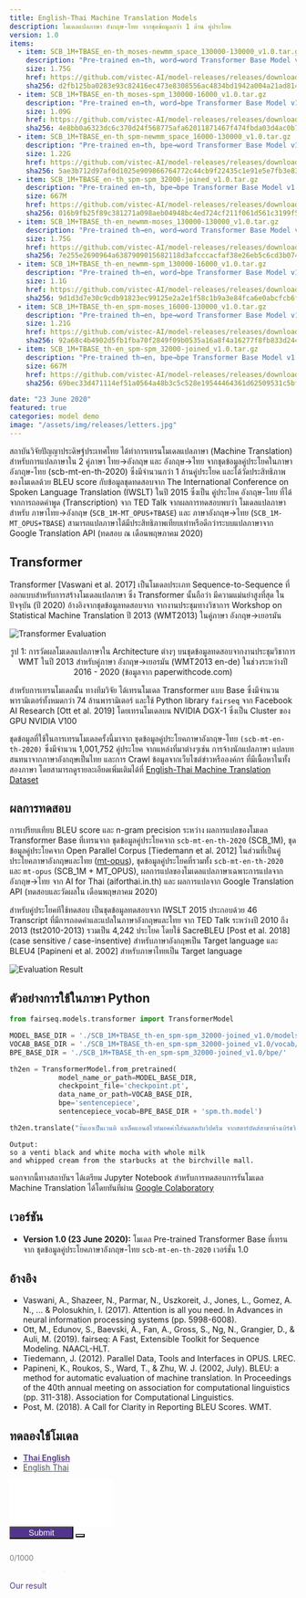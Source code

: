 ```yaml
---
title: English-Thai Machine Translation Models
description: โมเดลแปลภาษา อังกฤษ-ไทย จากชุดข้อมูลกว่า 1 ล้าน คู่ประโยค
version: 1.0
items:
  - item: SCB_1M+TBASE_en-th_moses-newmm_space_130000-130000_v1.0.tar.gz
    description: "Pre-trained en→th, word→word Transformer Base Model v1.0 (SCB_1M)"
    size: 1.75G
    href: https://github.com/vistec-AI/model-releases/releases/download/SCB_1M%2BTBASE_v1.0/SCB_1M+TBASE_en-th_moses-newmm_space_130000-130000_v1.0.tar.gz
    sha256: d2fb125ba0283e93c82416ec473e8308556ac4834bd1942a004a21ad8143b746
  - item: SCB_1M+TBASE_en-th_moses-spm_130000-16000_v1.0.tar.gz
    description: "Pre-trained en→th, word→bpe Transformer Base Model v1.0 (SCB_1M)"
    size: 1.09G
    href: https://github.com/vistec-AI/model-releases/releases/download/SCB_1M%2BTBASE_v1.0/SCB_1M+TBASE_en-th_moses-spm_130000-16000_v1.0.tar.gz
    sha256: 4e8bb0a6323dc6c370d24f568775afa62011871467f474fbda03d4ac0b7681fa
  - item: SCB_1M+TBASE_en-th_spm-newmm_space_16000-130000_v1.0.tar.gz
    description: "Pre-trained en→th, bpe→word Transformer Base Model v1.0 (SCB_1M)"
    size: 1.22G
    href: https://github.com/vistec-AI/model-releases/releases/download/SCB_1M%2BTBASE_v1.0/SCB_1M+TBASE_en-th_spm-newmm_space_16000-130000_v1.0.tar.gz
    sha256: 5ae3b712d97af0d1025e909866764772c44cb9f22435c1e91e5e7fb3e833d2c0
  - item: SCB_1M+TBASE_en-th_spm-spm_32000-joined_v1.0.tar.gz
    description: "Pre-trained en→th, bpe→bpe Transformer Base Model v1.0 (SCB_1M)"
    size: 667M
    href: https://github.com/vistec-AI/model-releases/releases/download/SCB_1M%2BTBASE_v1.0/SCB_1M+TBASE_en-th_spm-spm_32000-joined_v1.0.tar.gz
    sha256: 016b9fb25f89c381271a098aeb04948bc4ed724cf211f061d561c3199f5f41c3
  - item: SCB_1M+TBASE_th-en_newmm-moses_130000-130000_v1.0.tar.gz
    description: "Pre-trained th→en, word→word Transformer Base Model v1.0 (SCB_1M)"
    size: 1.75G
    href: https://github.com/vistec-AI/model-releases/releases/download/SCB_1M%2BTBASE_v1.0/SCB_1M+TBASE_th-en_newmm-moses_130000-130000_v1.0.tar.gz
    sha256: 7e255e2690964a6387909015682118d3afcccacfaf38e26eb5c6cd3b074c671b
  - item: SCB_1M+TBASE_th-en_newmm-spm_130000-16000_v1.0.tar.gz
    description: "Pre-trained th→en, word→bpe Transformer Base Model v1.0 (SCB_1M)"
    size: 1.1G
    href: https://github.com/vistec-AI/model-releases/releases/download/SCB_1M%2BTBASE_v1.0/SCB_1M+TBASE_th-en_newmm-spm_130000-16000_v1.0.tar.gz
    sha256: 9d1d3d7e30c9cdb91823ec99125e2a2e1f58c1b9a3e84fca6e0abcfcb6f4cbd1
  - item: SCB_1M+TBASE_th-en_spm-moses_16000-130000_v1.0.tar.gz
    description: "Pre-trained th→en, bpe→word Transformer Base Model v1.0 (SCB_1M)"
    size: 1.21G
    href: https://github.com/vistec-AI/model-releases/releases/download/SCB_1M%2BTBASE_v1.0/SCB_1M+TBASE_th-en_spm-moses_16000-130000_v1.0.tar.gz
    sha256: 92a68c4b4902d5fb1fba70f2849f09b0535a16a8f4a16277f8fb833d244989b8
  - item: SCB_1M+TBASE_th-en_spm-spm_32000-joined_v1.0.tar.gz
    description: "Pre-trained th→en, bpe→bpe Transformer Base Model v1.0 (SCB_1M)"
    size: 667M
    href: https://github.com/vistec-AI/model-releases/releases/download/SCB_1M%2BTBASE_v1.0/SCB_1M+TBASE_th-en_spm-spm_32000-joined_v1.0.tar.gz
    sha256: 69bec33d471114ef51a0564a48b3c5c528e19544464361d62509531c5bfad153

date: "23 June 2020"
featured: true
categories: model demo
image: "/assets/img/releases/letters.jpg"
---
```


สถาบันวิจัยปัญญาประดิษฐ์ประเทศไทย ได้ทำการเทรนโมเดลแปลภาษา (Machine Translation) สำหรับการแปลภาษาใน 2 คู่ภาษา ไทย→อังกฤษ และ อังกฤษ→ไทย จากชุดข้อมูลคู่ประโยคในภาษาอังกฤษ-ไทย (scb-mt-en-th-2020) ซึ่งมีจำนวนกว่า 1 ล้านคู่ประโยค และได้วัดประสิทธิภาพของโมเดลด้วย BLEU score กับข้อมูลชุดทดสอบจาก The International Conference on Spoken Language Translation (IWSLT) ในปี 2015 ซึ่งเป็น คู่ประโยค อังกฤษ-ไทย ที่ได้จากการถอดคำพูด (Transcription) จาก TED Talk จากผลการทดสอบพบว่า โมเดลแปลภาษาสำหรับ ภาษาไทย→อังกฤษ (`SCB_1M-MT_OPUS+TBASE`) และ ภาษาอังกฤษ→ไทย (`SCB_1M-MT_OPUS+TBASE`) สามารถแปลภาษาได้มีประสิทธิภาพเทียบเท่าหรือดีกว่าระบบแปลภาษาจาก Google Translation API (ทดสอบ ณ เดือนพฤษภาคม 2020)

## Transformer

Transformer [Vaswani et al. 2017] เป็นโมเดลประเภท Sequence-to-Sequence ที่ออกแบบสำหรับการสร้างโมเดลแปลภาษา ซึ่ง Transformer นั้นถือว่า มีความแม่นยำสูงที่สุด ในปัจจุบัน (ปี 2020) อ้างอิงจากชุดข้อมูลทดสอบจาก จากงานประชุมทางวิชาการ Workshop on Statistical Machine Translation ปี 2013 (WMT2013) ในคู่ภาษา อังกฤษ→เยอรมัน

![Transformer Evaluation](/assets/img/releases/machine_translation_models/eval_wmt2014_en_de.png)

<p style="text-align: center;">รูป 1: การวัดผลโมเดลแปลภาษาใน Architecture ต่างๆ บนชุดข้อมูลทดสอบจากงานประชุมวิชาการ WMT ในปี 2013 สำหรับคู่ภาษา อังกฤษ→เยอรมัน (WMT2013 en-de) ในช่วงระหว่างปี 2016 - 2020 (ข้อมูลจาก paperwithcode.com)</p>

สำหรับการเทรนโมเดลนั้น ทางทีมวิจัย ได้เทรนโมเดล Transformer แบบ Base ซึ่งมีจำนวนพารามิเตอร์ทั้งหมดกว่า 74 ล้านพารามิเตอร์ และใช้ Python library `fairseq` จาก Facebook AI Research [Ott et al. 2019] โดยเทรนโมเดลบน NVIDIA DGX-1 ซึ่งเป็น Cluster ของ GPU NVIDIA V100

ชุดข้อมูลที่ใช้ในการเทรนโมเดลครั้งนี้มาจาก ชุดข้อมูลคู่ประโยคภาษาอังกฤษ-ไทย `(scb-mt-en-th-2020)` ซึ่งมีจำนวน 1,001,752 คู่ประโยค จากแหล่งที่มาต่างๆเช่น การจ้างนักแปลภาษา แปลบทสนทนาจากภาษาอังกฤษเป็นไทย และการ Crawl ข้อมูลจากเว็บไซต์ข่าวหรือองค์กร ที่มีเนื้อหาในทั้งสองภาษา โดยสามารถดูรายละเอียดเพิ่มเติมได้ที่ [English-Thai Machine Translation Dataset](https://airesearch.in.th/releases/machine-translation-datasets)

## ผลการทดสอบ

การเปรียบเทียบ BLEU score และ n-gram precision ระหว่าง ผลการแปลของโมเดล Transformer Base ที่เทรนจาก ชุดข้อมูลคู่ประโยคจาก `scb-mt-en-th-2020` (SCB_1M), ชุดข้อมูลคู่ประโยคจาก Open Parallel Corpus [Tiedemann et al. 2012] ในส่วนที่เป็นคู่ประโยคภาษาอังกฤษและไทย ([mt-opus](https://github.com/vistec-AI/mt-opus)), ชุดข้อมูลคู่ประโยคที่รวมทั้ง `scb-mt-en-th-2020` และ `mt-opus` (SCB_1M + MT_OPUS), ผลการแปลของโมเดลแปลภาษาเฉพาะการแปลจากอังกฤษ→ไทย จาก AI for Thai (aiforthai.in.th) และ ผลการแปลจาก Google Translation API (ทดสอบและวัดผลใน เดือนพฤษภาคม 2020)

สำหรับคู่ประโยคทีใช้ทดสอบ เป็นชุดข้อมูลทดสอบจาก IWSLT 2015 ประกอบด้วย 46 Transcript ที่มีการถอดคำและแปลในภาษาอังกฤษและไทย จาก TED Talk ระหว่างปี 2010 ถึง 2013 (tst2010-2013) รวมเป็น 4,242 ประโยค โดยใช้ SacreBLEU [Post et al. 2018] (case sensitive / case-insentive) สำหรับภาษาอังกฤษเป็น Target language และ BLEU4 [Papineni et al. 2002] สำหรับภาษาไทยเป็น Target language

![Evaluation Result](/assets/img/releases/machine_translation_models/eval_iwslt2015.png)

## ตัวอย่างการใช้ในภาษา Python

```python
from fairseq.models.transformer import TransformerModel

MODEL_BASE_DIR = './SCB_1M+TBASE_th-en_spm-spm_32000-joined_v1.0/models/'
VOCAB_BASE_DIR = './SCB_1M+TBASE_th-en_spm-spm_32000-joined_v1.0/vocab/'
BPE_BASE_DIR = './SCB_1M+TBASE_th-en_spm-spm_32000-joined_v1.0/bpe/'

th2en = TransformerModel.from_pretrained(
            model_name_or_path=MODEL_BASE_DIR,
            checkpoint_file='checkpoint.pt',
            data_name_or_path=VOCAB_BASE_DIR,
            bpe='sentencepiece',
            sentencepiece_vocab=BPE_BASE_DIR + 'spm.th.model')

th2en.translate("งั้นเอาเป็นเวนติ แบล็คแอนด์ไวท์มอคค่าใส่นมสดกับวิปครีม จากสตาร์บัคส์สาขาห้างเบิร์ชวิลล์นะคะ")
```

```
Output:
so a venti black and white mocha with whole milk
and whipped cream from the starbucks at the birchville mall.
```

นอกจากนี้ทางสถาบันฯ ได้เตรียม Jupyter Notebook สำหรับการทดสอบการรันโมเดล Machine Translation ได้โดยทันทีผ่าน [Google Colaboratory](https://colab.research.google.com/drive/1b7Uo9Ic1UltWvC2S7-qqix5WUL-P86xD?usp=sharing)

## เวอร์ชัน

- **Version 1.0 (23 June 2020):** โมเดล Pre-trained Transformer Base ที่เทรนจาก ชุดข้อมูลคู่ประโยคภาษาอังกฤษ-ไทย `scb-mt-en-th-2020` เวอร์ชั่น 1.0

## อ้างอิง

- Vaswani, A., Shazeer, N., Parmar, N., Uszkoreit, J., Jones, L., Gomez, A. N., ... & Polosukhin, I. (2017). Attention is all you need. In Advances in neural information processing systems (pp. 5998-6008).
- Ott, M., Edunov, S., Baevski, A., Fan, A., Gross, S., Ng, N., Grangier, D., & Auli, M. (2019). fairseq: A Fast, Extensible Toolkit for Sequence Modeling. NAACL-HLT.
- Tiedemann, J. (2012). Parallel Data, Tools and Interfaces in OPUS. LREC.
- Papineni, K., Roukos, S., Ward, T., & Zhu, W. J. (2002, July). BLEU: a method for automatic evaluation of machine translation. In Proceedings of the 40th annual meeting on association for computational linguistics (pp. 311-318). Association for Computational Linguistics.
- Post, M. (2018). A Call for Clarity in Reporting BLEU Scores. WMT.

## ทดลองใช้โมเดล

<div id="model-demo" class="test1 w-100 d-flex flex-column">
  <ul class="nav nav-tabs" id="myTab" role="tablist">
    <li class="nav-item" role="presentation">
      <a class="nav-link active" id="thai-lang" data-toggle="tab" href="#home" role="tab" aria-controls="home" aria-selected="true">Thai <i class="fa fa-long-arrow-alt-right"></i> English</a>
    </li>
    <li class="nav-item" role="presentation">
      <a class="nav-link" id="eng-lang" data-toggle="tab" href="#profile" role="tab" aria-controls="profile" aria-selected="false">English <i class="fa fa-long-arrow-alt-right"></i> Thai</a>
    </li>
  </ul>
  <div class="textarea-box d-flex flex-column pb-3">
    <textarea class="textarea-input py-2 px-3 border border-bottom-0 border-top-0 data-hj-allow" maxlength="1000" id="textarea-input" rows="5"></textarea>
    <div class="feature-input d-flex justify-content-end bg-white border border-top-0">   
      <button type="button" class="btn btn-translate btn-sm rounded rounded-lg btn-light border border-secondary my-2" id="btn-translate">
        Submit
      </button> 
      <button type="button" class="btn btn-remove btn-sm btn-remove-all rounded rounded-lg border m-2 border-secondary" id="btn-remove-all" data-toggle="tooltip" data-placement="bottom" title="Remove">
        <i class="fa fa-trash-alt"></i>
      </button>   
    </div>
    <span class="limit-length text-right" id="char-lefts">0/1000</span>
    <div class="d-flex justify-content-center">
      <div class="loading d-none text-center mx-3" id="loading"> 
        <div class="spinner-grow spinner-left" role="status">        
        </div>
        <div class="spinner-grow spinner-center" role="status">        
        </div>
        <div class="spinner-grow spinner-right" role="status">        
      </div>
    </div>  
  </div>  
  <div class="compare-output-container d-flex flex-row my-3">    
    <div class="textarea-mt-result translate-output d-none flex-column border flex-fill mr-1 w-100">
      <div class="mt-container px-3 pt-2 bg-white border-bottom">
        <div class="mt-title pb-1">Our result</div>
      </div>
      <textarea class="textarea-mt-output p-3 data-hj-allow" id="output-mt-translation" readonly></textarea>
      <div class="feature-output text-right bg-white">
        <button class="btn btn-sm btn-secondary m-2" id="btn-mt-copy" data-toggle="tooltip" data-placement="bottom" title="Copy to clipboard">
          <i class="fa fa-clone"></i>
        </button>
      </div>
    </div>    
    <div class="textarea-gt-result translate-output d-none flex-column border flex-fill ml-1 w-100">    
      <div class="gt-container px-3 pt-2 bg-white border-bottom">
        <div class="gt-title pb-1">Result from Google Translate</div>
        </div>
        <textarea class="textarea-gt-output p-3 data-hj-allow" id="output-gt-translation" readonly></textarea>
        <div class="feature-output text-right bg-white">
          <button class="btn btn-sm btn-secondary m-2" id="btn-gt-copy" data-toggle="tooltip" data-placement="bottom" title="Copy to clipboard">
            <i class="fa fa-clone"></i>
          </button>
        </div>
      </div>
    </div>   
    <div class="compare-tran text-right d-none" id="compare-translate">
      Compare with  
      <a class="link-google-tran" id="link-google-translate">Google Translate</a>   
    </div>     
  </div>
</div>

## ข้อจำกัดของโมเดลแปลภาษาที่พบ และวิธีการแก้ไขเบื้องต้น

จากการทดสอบโมเดลแปลภาษาเบื้องต้น พบว่ามีข้อจำกัดบางประการที่เกิดขึ้นได้จากโมเดลแปลภาษา ดังนี้

#### การแปลข้อความที่มีหลายบรรทัด (multi-line sentences)

```python
>> en2th.translate("The people creating an oasis with seawater\nBy Chloe Berge and Sunny Fitzgerald")
"ผู้คนสร้างโอเอซิสด้วยน้ําทะเล By Chloe Berge และ Sunny Fitzgerald"
```

**แนวทางการแก้ไข:** เนื่องจากการรับข้อมูลจาก Textbox ข้อความอาจจะประกอบด้วยหลายบรรทัด โดยมีการแบ่งด้วย `\n` ซึ่งอาจจะส่งผลให้ข้อความยาวเกินข้อจำกัดของโมเดลแปลภาษา หรือมีผลการแปลที่ไม่ถูกต้องได้ ผู้ใช้สามารถแยกข้อความตาม `\n` แล้วจึงส่ง List ของข้อความที่ถูกแบ่ง ไปยังโมเดล โดยผลการแปลจะคืนค่าเป็น List ของผลการแปล

```python
>> text_input = "The people creating an oasis with seawater\nBy Chloe Berge and Sunny Fitzgerald"
>> segments = text_input.split("\n")
>> segments
[ "The people creating an oasis with seawater",
"By Chloe Berge and Sunny Fitzgerald"]
>> results = en2th.translate(segments)
>> results
["ผู้คนสร้างโอเอซิสด้วยน้ําทะเล",
"โดย Chloe Berge และ Sunny Fitzgerald"]
```

#### การแปลข้อความเปล่า หรือ empty string และโมเดลได้ให้ผลแปลที่ไม่ถูกต้อง ตัวอย่างเช่น

```python
>> th2en.translate("")
"I don't think so."

>> en2th.translate("")
". ."
```

**แนวทางการแก้ไข:** ผู้ใช้สามารถระบุให้ข้อความที่เป็น empty string ไม่ส่งไปยังโมเดลแปลภาษา และให้คืนค่าเป็น empty string เหมือนเดิม

```python
def translate_segment(text):
  if len(text.strip()) == 0:
    return ""
```

#### การแปลข้อความโดยที่ภาษาต้นทางของโมเดลไม่ตรงกัน เช่น การแปลด้วยโมเดล อังกฤษ→ไทย แต่ข้อความนำเข้าเป็นภาษาไทย

```python
>> th2en.translate("ฉันอยากจองเที่ยวบินไปโตเกียว")
"I'd like to book a flight to Tokyo."

>> en2th.translate("ฉันอยากจองเที่ยวบินไปโตเกียว") # ข้อความนำเข้าควรเป็นภาษาอังกฤษ
"ไล่ระดับสี"
```

**แนวทางการแก้ไข:** เนื่องจากโมเดลถูกเทรนแยกกันในการแปลระหว่าง อังกฤษ→ไทย และ ไทย→อังกฤษ ผู้ใช้งานสามารถกำหนดเงื่อนไขให้ของข้อความนำเข้าว่าควรเป็นข้อความในภาษาต้นทางที่โมเดลได้ถูกเทรนมา เพื่อป้องกันข้อผิดพลาดนี้

```python
import re

def translate_en2th(text):
  if re.search(r"ก-๙", text):
    raise "Input text should be in English."
```

#### การแปลคำหนึ่งคำในภาษาอังกฤษอาจส่งผลให้โมเดลแปลผลได้ไม่ถูกต้อง

```python
>> en2th.translate("method")
วิธีการ@ label

>> en2th.translate("methodology.")
กลไกComment

>> en2th.translate("cat")
แมวName
```

**แนวทางการแก้ไข:** ในบางกรณีการแปลคำหนึ่งคำอาจจะมีผลการแปลที่ไม่ถูกต้องได้ เนื่องจากชุดข้อมูลที่ใช้เทรนโมเดลมักจะเป็นในระดับประโยค การแก้ปัญหาเบื้องต้นสามารถทำได้โดยการเพิ่ม "." ต่อท้ายข้อความนำเข้า แล้วจึงทำการ post-processing ด้วยการลบ "." ที่ต่อท้ายผลการแปล

```python
>> en2th.translate("method.")
วิธีการ.

>> en2th.translate("methodology.")
ระเบียบวิธี

>> en2th.translate("cat.")
แมว
```

<style>
body [id]:before {
  content: none;
}

textarea {
  border: 1px solid #ffffff;
  resize: none;
}

textarea:focus {
  outline: none !important;
}

.btn-select-lang {
  width: 10rem;
  font-size: 0.9rem;
}

.btn-select-lang:hover, .btn-select-lang:focus {
  background-color: #52348c !important;
  color: #ffffff;
  box-shadow: none;
  outline: none;
}

.selected-lang {
  background-color: #52348c !important;
  color: #ffffff;
}

.btn-remove-all, .btn-translate {
  transition: all 0.3s;
  outline: 0;
  font-size: 0.9rem;
  color: #ffffff;
}

.btn-translate {
  background-color: #52348c;
  color: #ffffff;
  width: 7rem;
}

.icon-btn {
  font-size: 1.5rem;
}

.btn-remove-all {
  background-color: #fafafa;
  color: #303030;
}

.btn-translate:hover, .btn-translate:focus {
  background: #432A73;
  color: #ffffff;
  transition: all 0.3s;
  box-shadow: none;
}

.btn-remove-all:hover, .btn-remove-all:focus {
  background: #E9E9E9;
  transition: all 0.3s;
  box-shadow: none;
  color: #303030;
  outline: none;
}

.btn-feature:hover, .btn-feature:focus {
  border-color: transparent;
  -webkit-transform: scale(1.2);
  transform: scale(1.2);
  outline: none;
  box-shadow: none;
}

.btn-feature {
  color: #303030;
  background-color: #F0F0F0;
  transition: all 0.5s;
  cursor: pointer;
}

.tooltip > .tooltip-inner {
  font-size: .625rem;
}

.spinner-left {
  color: #fff200;
}

.spinner-center {
  color: #a6253b;
}

.spinner-right {
  color: #52348c;
}

.btn-features {
  color: #303030;
  background: #C5C5C5;
}

.btn-features:hover, .btn-features:focus{
  color: #303030;
  outline: none;
  box-shadow: none;
}

.mt-title {
  width: 5rem;
  color: #52348c;
  height: 100%;
  border-bottom: 2px solid #52348c;
}

.gt-title {
  white-space: nowrap;
  width: 14.5rem;
  border-bottom: 2px solid #4284f3;
  color: #4284f3;
}

.catch-error {
  color: #E62020;
  height: 100%;
}

.limit-length {
  font-size: 0.8rem;
  color: #777777;
}

@keyframes spinner-grow {
0% {
  opacity: 0;
  transform: scale(0);
}
50% {
  opacity: 1;
}
100% {
  opacity: 0;
  transform: scale(1);
}
}

.spinner-grow {
position: relative;
display: inline-block;
width: 2rem;
height: 2rem;
overflow: hidden;
text-indent: -999em;
vertical-align: text-bottom;
background-color: currentColor;
border-radius: 50%;
animation-name: spinner-grow;
animation-duration: .75s;
animation-timing-function: linear;
animation-iteration-count: infinite;
}

.spinner-grow-sm {
width: 1rem;
height: 1rem;
}

.link-google-tran {
color: #4284f3 !important;
cursor: pointer;
width: 9rem;
}

.compare-tran {
font-size: 0.9rem;
}

.feature-input {
height: 3rem;
}

.active {
color: #52348c !important;
font-weight: 600;
}

.nav-link {
color: #495057;
}

.nav-link:hover {
color: #52348c;
}

@media screen and (max-width: 500px)   {
.compare-output-container {
  flex-direction: column !important;
}
.translate-output {
  margin: 0 !important;
}
.btn-translate {
  font-size: 0.8rem;
  width: 6rem;
}
.btn-remove-all {
  width: 2.5rem;
  font-size: 0.8rem;
}
}
</style>

<script src="https://cdnjs.cloudflare.com/ajax/libs/axios/0.19.2/axios.min.js"></script>

<!-- Hotjar Tracking Code for https://airesearch.in.th -->
<script>
  (function(h,o,t,j,a,r){
      h.hj=h.hj||function(){(h.hj.q=h.hj.q||[]).push(arguments)};
      h._hjSettings={hjid:1922787,hjsv:6};
      a=o.getElementsByTagName('head')[0];
      r=o.createElement('script');r.async=1;
      r.src=t+h._hjSettings.hjid+j+h._hjSettings.hjsv;
      a.appendChild(r);
  })(window,document,'https://static.hotjar.com/c/hotjar-','.js?sv=');
</script>

<script>
function _createForOfIteratorHelper(o, allowArrayLike) {
  var it;
  if (typeof Symbol === "undefined" || o[Symbol.iterator] == null) {
    if (
      Array.isArray(o) ||
      (it = _unsupportedIterableToArray(o)) ||
      (allowArrayLike && o && typeof o.length === "number")
    ) {
      if (it) o = it;
      var i = 0;
      var F = function F() {};
      return {
        s: F,
        n: function n() {
          if (i >= o.length) return { done: true };
          return { done: false, value: o[i++] };
        },
        e: function e(_e) {
          throw _e;
        },
        f: F
      };
    }
    throw new TypeError(
      "Invalid attempt to iterate non-iterable instance.\nIn order to be iterable, non-array objects must have a [Symbol.iterator]() method."
    );
  }
  var normalCompletion = true,
    didErr = false,
    err;
  return {
    s: function s() {
      it = o[Symbol.iterator]();
    },
    n: function n() {
      var step = it.next();
      normalCompletion = step.done;
      return step;
    },
    e: function e(_e2) {
      didErr = true;
      err = _e2;
    },
    f: function f() {
      try {
        if (!normalCompletion && it.return != null) it.return();
      } finally {
        if (didErr) throw err;
      }
    }
  };
}

function _unsupportedIterableToArray(o, minLen) {
  if (!o) return;
  if (typeof o === "string") return _arrayLikeToArray(o, minLen);
  var n = Object.prototype.toString.call(o).slice(8, -1);
  if (n === "Object" && o.constructor) n = o.constructor.name;
  if (n === "Map" || n === "Set") return Array.from(o);
  if (n === "Arguments" || /^(?:Ui|I)nt(?:8|16|32)(?:Clamped)?Array$/.test(n))
    return _arrayLikeToArray(o, minLen);
}

function _arrayLikeToArray(arr, len) {
  if (len == null || len > arr.length) len = arr.length;
  for (var i = 0, arr2 = new Array(len); i < len; i++) {
    arr2[i] = arr[i];
  }
  return arr2;
}

var sl = "th",
  tl = "en";

function sleep(ms) {
  return new Promise(function (resolve) {
    return setTimeout(resolve, ms);
  });
}

async function googleApi(input) {
  try {
    var uri = "https://translate.googleapis.com/translate_a/single?client=gtx&sl="
      .concat(sl, "&tl=")
      .concat(tl, "&dt=t&q=")
      .concat(encodeURIComponent(input));
    var response = await axios.get(uri);
    return response.data;
  } catch (err) {
    $("#output-gt-translation")
      .addClass("catch-error")
      .val(
        "You have sent too many requests recently." +
          "\n\nPlease try again later or compare directly with google translation website link below."
      );
    $("#compare-translate").removeClass("d-none");
  }
}

async function mtApi(input) {
  var input_arr = input.split("\n");
  var input_json = {
    text: input_arr,
    source: sl,
    target: tl
  };

  try {
    var response = await axios.post(
      "https://mt-api.airesearch.in.th",
      JSON.stringify(input_json),
      {
        headers: {
          "Content-Type": "application/json"
        }
      }
    );
    return response.data;
  } catch (err) {
    $("#output-mt-translation")
      .addClass("catch-error")
      .val(
        "You have sent a request for exceeding the limit rate." +
          "\n\nPlease try again in a few seconds."
      );
  }
}

async function translate() {
  $("#loading").removeClass("d-none");
  $("#btn-remove-all").addClass("d-none");
  $("#btn-translate").addClass("d-none");
  $("#compare-translate").addClass("d-none");
  var input = $("#textarea-input").val();
  var dataArrMT = await mtApi(input);
  var dataArrGT = await googleApi(input);
  var resultGT = "",
    resultMT = "";

  if (dataArrGT) {
    for (var i = 0; i < dataArrGT[0].length; i++) {
      resultGT += dataArrGT[0][i][0];
    }
  }

  if (dataArrMT) {
    var _iterator = _createForOfIteratorHelper(dataArrMT),
      _step;

    try {
      for (_iterator.s(); !(_step = _iterator.n()).done; ) {
        var item = _step.value;
        resultMT += item;
        resultMT += "\n";
      }
    } catch (err) {
      _iterator.e(err);
    } finally {
      _iterator.f();
    }
  }

  await sleep(1200);

  if (resultGT) {
    $("#output-gt-translation").removeClass("catch-error").val(resultGT);
  }

  if (resultMT) {
    $("#output-mt-translation").removeClass("catch-error").val(resultMT);
  }
}

$("#thai-lang").click(function () {
  sl = "th";
  tl = "en";
  change_class();
});
$("#eng-lang").click(function () {
  sl = "en";
  tl = "th";
  change_class();
});

function change_class() {
  $("#output-gt-translation").val("");
  $("#output-mt-translation").val("");
  $("#btn-translate").removeClass("d-none");
  $("#output-gt-translation").height("auto");
  $("#output-mt-translation").height("auto");
  $("#compare-translate").addClass("d-none");
}

$(document).ready(function () {
  $('[data-toggle="tooltip"]').tooltip();
});
$('input[type="text"], textarea').on("input", function () {
  change_class();
});
$(".btn-remove").click(function () {
  $("#textarea-input").val("");
  change_class();
});
$("#btn-mt-copy").click(function () {
  var copyText = $("#output-mt-translation")[0];
  copyText.select();
  copyText.setSelectionRange(0, 99999);
  document.execCommand("copy");
});
$("#btn-gt-copy").click(function () {
  var copyText = $("#output-gt-translation")[0];
  copyText.select();
  copyText.setSelectionRange(0, 99999);
  document.execCommand("copy");
});

$("#btn-translate").click(async function () {
  if ($("#textarea-input").val().trim() !== "") {
    change_class();
    await translate();
    $("#loading").addClass("d-none");
    $(".translate-output").removeClass("d-none");
    $(".translate-output").addClass("d-flex");
    var outpuGT = $("#output-gt-translation");
    var outpuMT = $("#output-mt-translation");
    var heightGT = outpuGT[0].scrollHeight - 20;
    var heightMT = outpuMT[0].scrollHeight - 20;

    if (heightGT > heightMT) {
      outpuGT.height(heightGT + "px");
      outpuMT.height(heightGT + "px");
    } else {
      outpuMT.height(heightMT + "px");
      outpuGT.height(heightMT + "px");
    }

    $("#btn-remove-all").removeClass("d-none");
    $("#btn-translate").removeClass("d-none");
  }
});

$("#link-google-translate").click(function () {
  var input = $("#textarea-input").val();
  window.open(
    "https://translate.google.co.th/#view=home&op=translate&sl="
      .concat(sl, "&tl=")
      .concat(tl, "&text=")
      .concat(input),
    "_blank"
  );
});

$("#textarea-input").on("input keyup", function () {
  $(this).height("auto");

  if ($(this)[0].scrollHeight >= 157) {
    $(this).height(this.scrollHeight + "px");
  }

  var currentLength = $(this).val().length;
  var maxLength = $(this).attr("maxlength");

  if (currentLength >= maxLength) {
    $(".limit-length").css("color", "#E62020");
  } else {
    $(".limit-length").css("color", "#777777");
  }

  $("#char-lefts").text(currentLength + "/1000");
});
</script>
